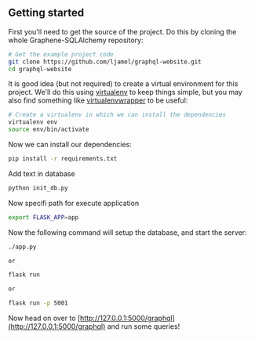 Getting started
---------------

First you'll need to get the source of the project. Do this by cloning the
whole Graphene-SQLAlchemy repository:

```bash
# Get the example project code
git clone https://github.com/ljamel/graphql-website.git
cd graphql-website
```

It is good idea (but not required) to create a virtual environment
for this project. We'll do this using
[virtualenv](http://docs.python-guide.org/en/latest/dev/virtualenvs/)
to keep things simple,
but you may also find something like
[virtualenvwrapper](https://virtualenvwrapper.readthedocs.org/en/latest/)
to be useful:

```bash
# Create a virtualenv in which we can install the dependencies
virtualenv env
source env/bin/activate
```
Now we can install our dependencies:

```bash
pip install -r requirements.txt
```

Add text in database

```bash
python init_db.py
```

Now specifi path for execute application

```bash
export FLASK_APP=app
```

Now the following command will setup the database, and start the server:

```bash
./app.py

or

flask run

or

flask run -p 5001
```


Now head on over to
[http://127.0.0.1:5000/graphql](http://127.0.0.1:5000/graphql)
and run some queries!
